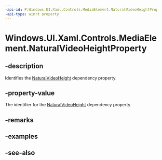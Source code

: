 ```yaml
---
-api-id: P:Windows.UI.Xaml.Controls.MediaElement.NaturalVideoHeightProperty
-api-type: winrt property
---
```


<!-- Property syntax
public Windows.UI.Xaml.DependencyProperty NaturalVideoHeightProperty { get; }
-->

# Windows.UI.Xaml.Controls.MediaElement.NaturalVideoHeightProperty

## -description
Identifies the [NaturalVideoHeight](mediaelement_naturalvideoheight.md) dependency property.


## -property-value
The identifier for the [NaturalVideoHeight](mediaelement_naturalvideoheight.md) dependency property.

## -remarks

## -examples

## -see-also
